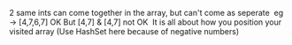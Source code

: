 2 same ints can come together in the array, but can't come as seperate
​
eg -> [4,7,6,7] OK But [4,7] & [4,7] not OK
​
It is all about how you position your visited array (Use HashSet here because of negative numbers)